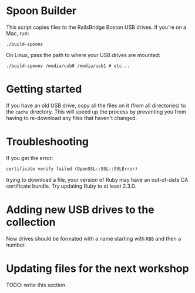 # Spoon Builder

This script copies files to the RailsBridge Boston USB drives. If you're
on a Mac, run:

    ./build-spoons

On Linux, pass the path to where your USB drives are mounted:

    ./build-spoons /media/usb0 /media/usb1 # etc...

# Getting started

If you have an old USB drive, copy all the files on it (from all
directories) to the `cache` directory. This will speed up the process by
preventing you from having to re-download any files that haven't
changed.

# Troubleshooting

If you get the error:

    certificate verify failed (OpenSSL::SSL::SSLError)

trying to download a file, your version of Ruby may have an out-of-date
CA certificate bundle. Try updating Ruby to at least 2.3.0.

# Adding new USB drives to the collection

New drives should be formated with a name starting with `RBB` and then a
number.

# Updating files for the next workshop

TODO: write this section.
